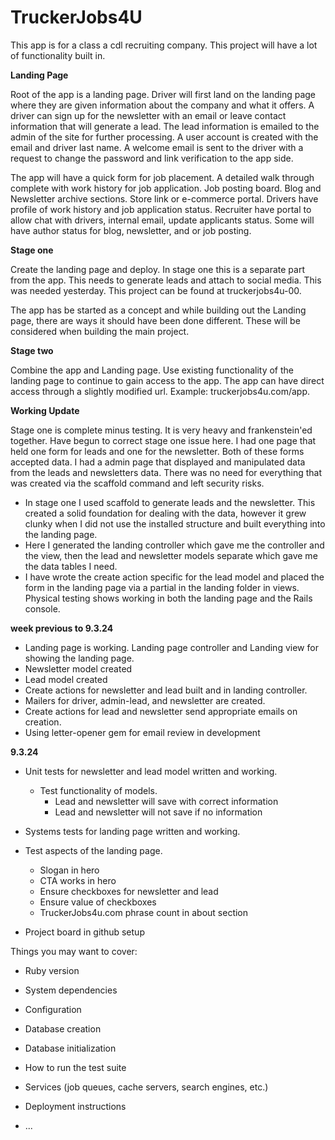 # TruckerJobs4U

This app is for a class a cdl recruiting company. This project will have a lot of functionality built in.

**Landing Page**

Root of the app is a landing page. Driver will first land on the landing page where they are given information about the company and what it offers. A driver can sign up for the newsletter with an email or leave contact information that will generate a lead. The lead information is emailed to the admin of the site for further processing. A user account is created with the email and driver last name. A welcome email is sent to the driver with a request to change the password and link verification to the app side.

The app will have a quick form for job placement. A detailed walk through complete with work history for job application. Job posting board. Blog and Newsletter archive sections. Store link or e-commerce portal. Drivers have profile of work history and job application status. Recruiter have portal to allow chat with drivers, internal email, update applicants status. Some will have author status for blog, newsletter, and or job posting.

**Stage one**

Create the landing page and deploy. In stage one this is a separate part from the app. This needs to generate leads and attach to social media. This was needed yesterday. This project can be found at truckerjobs4u-00.

The app has be started as a concept and while building out the Landing page, there are ways it should have been done different. These will be considered when building the main project.

**Stage two**

Combine the app and Landing page. Use existing functionality of the landing page to continue to gain access to the app. The app can have direct access through a slightly modified url. Example: truckerjobs4u.com/app.

**Working Update**

Stage one is complete minus testing. It is very heavy and frankenstein'ed together. Have begun to correct stage one issue here. I had one page that held one form for leads and one for the newsletter. Both of these forms accepted data. I had a admin page that displayed and manipulated data from the leads and newsletters data. There was no need for everything that was created via the scaffold command and left security risks.

* In stage one I used scaffold to generate leads and the newsletter. This created a solid foundation for dealing with the data, however it grew clunky when I did not use the installed structure and built everything into the landing page.
* Here I generated the landing controller which gave me the controller and the view, then the lead and newsletter models separate which gave me the data tables I need. 
* I have wrote the create action specific for the lead model and placed the form in the landing page via a partial in the landing folder in views. Physical testing shows working in both the landing page and the Rails console.

**week previous to 9.3.24**
* Landing page is working. Landing page controller and Landing view for showing the landing page.
* Newsletter model created
* Lead model created
* Create actions for newsletter and lead built and in landing controller.
* Mailers for driver, admin-lead, and newsletter are created.
* Create actions for lead and newsletter send appropriate emails on creation.
* Using letter-opener gem for email review in development

**9.3.24**
* Unit tests for newsletter and lead model written and working.
  * Test functionality of models.
    * Lead and newsletter will save with correct information
    * Lead and newsletter will not save if no information
* Systems tests for landing page written and working.
 * Test aspects of the landing page.
    * Slogan in hero
    * CTA works in hero
    * Ensure checkboxes for newsletter and lead
    * Ensure value of checkboxes
    * TruckerJobs4u.com phrase count in about section

* Project board in github setup


Things you may want to cover:

* Ruby version

* System dependencies

* Configuration

* Database creation

* Database initialization

* How to run the test suite

* Services (job queues, cache servers, search engines, etc.)

* Deployment instructions

* ...
